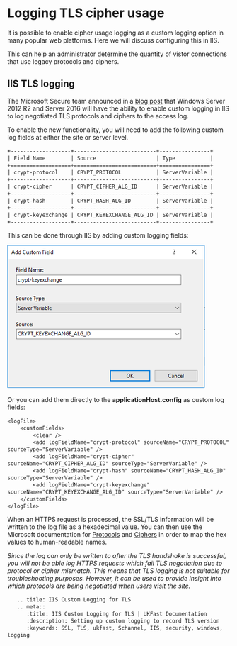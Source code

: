 # Logging TLS cipher usage

It is possible to enable cipher usage logging as a custom logging option in many popular web platforms. Here we will discuss configuring this in IIS.

This can help an administrator determine the quantity of vistor connections that use legacy protocols and ciphers.

## IIS TLS logging

The Microsoft Secure team announced in a [blog post](https://cloudblogs.microsoft.com/microsoftsecure/2017/09/07/new-iis-functionality-to-help-identify-weak-tls-usage/) that Windows Server 2012 R2 and Server 2016 will have the ability to enable custom logging in IIS to log negotiated TLS protocols and ciphers to the access log.

To enable the new functionality, you will need to add the following custom log fields at either the site or server level.

```eval_rst
+-------------------+--------------------------+----------------+
| Field Name        | Source                   | Type           |
+===================+==========================+================+
| crypt-protocol    | CRYPT_PROTOCOL           | ServerVariable |
+-------------------+--------------------------+----------------+
| crypt-cipher      | CRYPT_CIPHER_ALG_ID      | ServerVariable |
+-------------------+--------------------------+----------------+
| crypt-hash        | CRYPT_HASH_ALG_ID        | ServerVariable |
+-------------------+--------------------------+----------------+
| crypt-keyexchange | CRYPT_KEYEXCHANGE_ALG_ID | ServerVariable |
+-------------------+--------------------------+----------------+
```

This can be done through IIS by adding custom logging fields:

![IIS Logging](files/tlsloggingiis/iiscustomlogging.PNG)

Or you can add them directly to the __applicationHost.config__ as custom log fields:

    <logFile>
        <customFields>
            <clear />
            <add logFieldName="crypt-protocol" sourceName="CRYPT_PROTOCOL" sourceType="ServerVariable" />
            <add logFieldName="crypt-cipher" sourceName="CRYPT_CIPHER_ALG_ID" sourceType="ServerVariable" />
            <add logFieldName="crypt-hash" sourceName="CRYPT_HASH_ALG_ID" sourceType="ServerVariable" />
            <add logFieldName="crypt-keyexchange" sourceName="CRYPT_KEYEXCHANGE_ALG_ID" sourceType="ServerVariable" />
        </customFields>
    </logFile>


When an HTTPS request is processed, the SSL/TLS information will be written to the log file as a hexadecimal value. You can then use the Microsoft documentation for [Protocols](https://docs.microsoft.com/en-gb/windows/desktop/api/schannel/ns-schannel-_secpkgcontext_connectioninfo) and [Ciphers](https://docs.microsoft.com/en-gb/windows/desktop/SecCrypto/alg-id) in order to map the hex values to human-readable names.

_Since the log can only be written to after the TLS handshake is successful, you will not be able log HTTPS requests which fail TLS negotiation due to protocol or cipher mismatch. This means that TLS logging is not suitable for troubleshooting purposes. However, it can be used to provide insight into which protocols are being negotiated when users visit the site._


```eval_rst
   .. title: IIS Custom Logging for TLS
   .. meta::
      :title: IIS Custom Logging for TLS | UKFast Documentation
      :description: Setting up custom logging to record TLS version
      :keywords: SSL, TLS, ukfast, Schannel, IIS, security, windows, logging
```